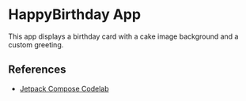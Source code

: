 # HappyBirthday App

This app displays a birthday card with a cake image background and a custom greeting.

## References
- [Jetpack Compose Codelab](https://developer.android.com/courses/pathways/android-basics-compose-unit-1-pathway-3)
